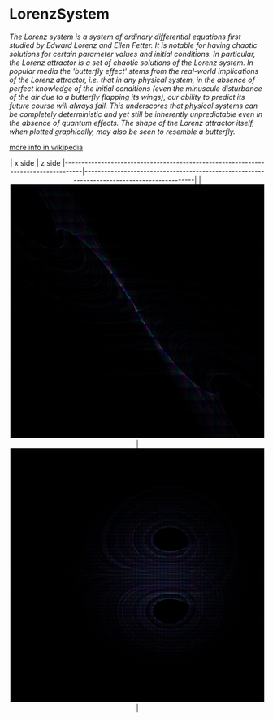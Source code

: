 

  
# LorenzSystem

*The Lorenz system is a system of ordinary differential equations first studied by Edward Lorenz and Ellen Fetter. It is notable for having chaotic solutions for certain parameter values and initial conditions. In particular, the Lorenz attractor is a set of chaotic solutions of the Lorenz system. In popular media the 'butterfly effect' stems from the real-world implications of the Lorenz attractor, i.e. that in any physical system, in the absence of perfect knowledge of the initial conditions (even the minuscule disturbance of the air due to a butterfly flapping its wings), our ability to predict its future course will always fail. This underscores that physical systems can be completely deterministic and yet still be inherently unpredictable even in the absence of quantum effects. The shape of the Lorenz attractor itself, when plotted graphically, may also be seen to resemble a butterfly.* 

<a href = "https://en.wikipedia.org/wiki/Lorenz_system"> more info in wikipedia</a>
<div align="center">
|  x side                                                                           | z side
|-----------------------------------------------------------------------------------|--------------------------------------------------------------------------------------------|
|<img width =500 src="https://github.com/ranon-rat/LorenzAttractor/blob/main/x.png">| <img width=500 src="https://github.com/ranon-rat/LorenzAttractor/blob/main/z.png?raw=true">|
</div>
